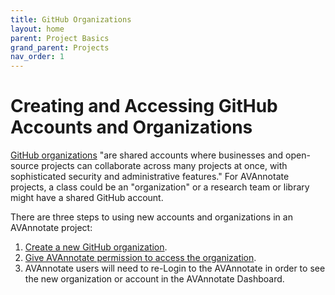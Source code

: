 ```yaml
---
title: GitHub Organizations
layout: home
parent: Project Basics
grand_parent: Projects
nav_order: 1
---
```


# Creating and Accessing GitHub Accounts and Organizations
[GitHub organizations](https://docs.github.com/en/organizations/collaborating-with-groups-in-organizations/about-organizations) "are shared accounts where businesses and open-source projects can collaborate across many projects at once, with sophisticated security and administrative features." For AVAnnotate projects, a class could be an "organization" or a research team or library might have a shared GitHub account. 

There are three steps to using new accounts and organizations in an AVAnnotate project:
1. [Create a new GitHub organization](https://docs.github.com/en/organizations/collaborating-with-groups-in-organizations/creating-a-new-organization-from-scratch).
2. [Give AVAnnotate permission to access the organization](https://github.com/settings/connections/applications/Ov23liBba1hgUZ9JMEoo).
3. AVAnnotate users will need to re-Login to the AVAnnotate in order to see the new organization or account in the AVAnnotate Dashboard. 

